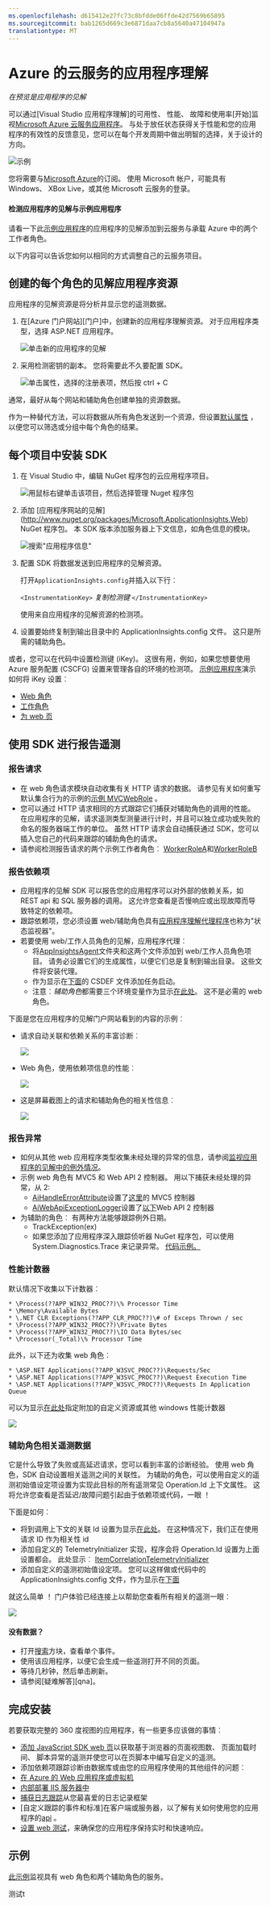 ```yaml
---
ms.openlocfilehash: d615412e27fc73c8bfdde06ffde42d7569b65895
ms.sourcegitcommit: bab1265d669c3e6871daa7cb8a5640a47104947a
translationtype: MT
---
```

<properties
   pageTitle="Azure 的云服务的应用程序理解"
   description="监视应用程序的见解与有效您 web 和工作人员的角色"
   services="application-insights"
   documentationCenter=""
   authors="soubhagyadash"
   manager="victormu"
   editor="alancameronwills"/>

<tags
   ms.service="application-insights"
   ms.devlang="na"
   ms.tgt_pltfrm="ibiza"
   ms.topic="article"
   ms.workload="tbd"
   ms.date="06/17/2015"
   ms.author="sdash"/>

# Azure 的云服务的应用程序理解


*在预览是应用程序的见解*

可以通过[Visual Studio 应用程序理解]的可用性、 性能、 故障和使用率[开始]监视[Microsoft Azure 云服务应用程序](http://azure.microsoft.com/services/cloud-services/)。 与处于放任状态获得关于性能和您的应用程序的有效性的反馈意见，您可以在每个开发周期中做出明智的选择，关于设计的方向。

![示例](./media/app-insights-cloudservices/sample.png)

您将需要与[Microsoft Azure](http://azure.com)的订阅。 使用 Microsoft 帐户，可能具有 Windows、 XBox Live，或其他 Microsoft 云服务的登录。 


#### 检测应用程序的见解与示例应用程序

请看一下此[示例应用程序](https://github.com/Microsoft/ApplicationInsights-Home/tree/master/Samples/AzureEmailService)的应用程序的见解添加到云服务与承载 Azure 中的两个工作者角色。 

以下内容可以告诉您如何以相同的方式调整自己的云服务项目。

## 创建的每个角色的见解应用程序资源

应用程序的见解资源是将分析并显示您的遥测数据。  

1.  在[Azure 门户网站][门户]中，创建新的应用程序理解资源。 对于应用程序类型，选择 ASP.NET 应用程序。 

    ![单击新的应用程序的见解](./media/app-insights-cloudservices/01-new.png)

2.  采用检测密钥的副本。 您将需要此不久要配置 SDK。

    ![单击属性，选择的注册表项，然后按 ctrl + C](./media/app-insights-cloudservices/02-props.png)


通常，最好从每个网站和辅助角色创建单独的资源数据。 

作为一种替代方法，可以将数据从所有角色发送到一个资源，但设置[默认属性][apidefaults] ，以便您可以筛选或分组中每个角色的结果。

## <a name="sdk"></a>每个项目中安装 SDK


1. 在 Visual Studio 中，编辑 NuGet 程序包的云应用程序项目。

    ![用鼠标右键单击该项目，然后选择管理 Nuget 程序包](./media/app-insights-cloudservices/03-nuget.png)

2. 添加 [应用程序网站的见解] (http://www.nuget.org/packages/Microsoft.ApplicationInsights.Web) NuGet 程序包。 本 SDK 版本添加服务器上下文信息，如角色信息的模块。

    ![搜索"应用程序信息"](./media/app-insights-cloudservices/04-ai-nuget.png)


3. 配置 SDK 将数据发送到应用程序的见解资源。

    打开`ApplicationInsights.config`并插入以下行︰

    `<InstrumentationKey>` *复制检测键* `</InstrumentationKey>`

    使用来自应用程序的见解资源的检测项。

4. 设置要始终复制到输出目录中的 ApplicationInsights.config 文件。 这只是所需的辅助角色。


或者，您可以在代码中设置检测键 (iKey)。 这很有用，例如，如果您想要使用 Azure 服务配置 (CSCFG) 设置来管理各自的环境的检测项。
[示例应用程序](https://github.com/Microsoft/ApplicationInsights-Home/tree/master/Samples/AzureEmailService)演示如何将 iKey 设置︰

* [Web 角色](https://github.com/Microsoft/ApplicationInsights-Home/blob/master/Samples/AzureEmailService/MvcWebRole/Global.asax.cs#L27)
* [工作角色](https://github.com/Microsoft/ApplicationInsights-Home/blob/master/Samples/AzureEmailService/WorkerRoleA/WorkerRoleA.cs#L232)
* [为 web 页](https://github.com/Microsoft/ApplicationInsights-Home/blob/master/Samples/AzureEmailService/MvcWebRole/Views/Shared/_Layout.cshtml#L13)

## 使用 SDK 进行报告遥测
### 报告请求
 * 在 web 角色请求模块自动收集有关 HTTP 请求的数据。 请参见有关如何重写默认集合行为的示例的[示例 MVCWebRole](https://github.com/Microsoft/ApplicationInsights-Home/tree/master/Samples/AzureEmailService/MvcWebRole) 。 
 * 您可以通过 HTTP 请求相同的方式跟踪它们捕获对辅助角色的调用的性能。 在应用程序的见解，请求遥测类型测量进行计时，并且可以独立成功或失败的命名的服务器端工作的单位。 虽然 HTTP 请求会自动捕获通过 SDK，您可以插入您自己的代码来跟踪的辅助角色的请求。
 * 请参阅检测报告请求的两个示例工作者角色︰ [WorkerRoleA](https://github.com/Microsoft/ApplicationInsights-Home/tree/master/Samples/AzureEmailService/WorkerRoleA)和[WorkerRoleB](https://github.com/Microsoft/ApplicationInsights-Home/tree/master/Samples/AzureEmailService/WorkerRoleB)

### 报告依赖项
  * 应用程序的见解 SDK 可以报告您的应用程序可以对外部的依赖关系，如 REST api 和 SQL 服务器的调用。 这允许您查看是否慢响应或出现故障而导致特定的依赖项。
  * 跟踪依赖项，您必须设置 web/辅助角色具有[应用程序理解代理程序](app-insights-monitor-performance-live-website-now.md)也称为"状态监视器"。
  * 若要使用 web/工作人员角色的见解，应用程序代理︰
    * 将[AppInsightsAgent](https://github.com/Microsoft/ApplicationInsights-Home/tree/master/Samples/AzureEmailService/WorkerRoleA/AppInsightsAgent)文件夹和这两个文件添加到 web/工作人员角色项目。 请务必设置它们的生成属性，以便它们总是复制到输出目录。 这些文件将安装代理。
    * 作为显示在[下面](https://github.com/Microsoft/ApplicationInsights-Home/tree/master/Samples/AzureEmailService/AzureEmailService/ServiceDefinition.csdef#L18)的 CSDEF 文件添加任务启动。
    * 注意︰*辅助角色*都需要三个环境变量作为显示[在此处](https://github.com/Microsoft/ApplicationInsights-Home/tree/master/Samples/AzureEmailService/AzureEmailService/ServiceDefinition.csdef#L44)。 这不是必需的 web 角色。

下面是您在应用程序的见解门户网站看到的内容的示例︰

* 请求自动关联和依赖关系的丰富诊断︰

    ![](./media/app-insights-cloudservices/SMxacy4.png)

* Web 角色，使用依赖项信息的性能︰

    ![](./media/app-insights-cloudservices/6yOBtKu.png)

* 这是屏幕截图上的请求和辅助角色的相关性信息︰

    ![](./media/app-insights-cloudservices/a5R0PBk.png)

### 报告异常

* 如何从其他 web 应用程序类型收集未经处理的异常的信息，请参阅[监视应用程序的见解中的例外情况](app-insights-asp-net-exceptions.md)。
* 示例 web 角色有 MVC5 和 Web API 2 控制器。 用以下捕获未经处理的异常，从 2:
    * [AiHandleErrorAttribute](https://github.com/Microsoft/ApplicationInsights-Home/blob/master/Samples/AzureEmailService/MvcWebRole/Telemetry/AiHandleErrorAttribute.cs)设置了[这里](https://github.com/Microsoft/ApplicationInsights-Home/blob/master/Samples/AzureEmailService/MvcWebRole/App_Start/FilterConfig.cs#L12)的 MVC5 控制器
    * [AiWebApiExceptionLogger](https://github.com/Microsoft/ApplicationInsights-Home/blob/master/Samples/AzureEmailService/MvcWebRole/Telemetry/AiWebApiExceptionLogger.cs)设置了[以下](https://github.com/Microsoft/ApplicationInsights-Home/blob/master/Samples/AzureEmailService/MvcWebRole/App_Start/WebApiConfig.cs#L25)Web API 2 控制器
* 为辅助的角色︰ 有两种方法能够跟踪例外日期。
    * TrackException(ex)
    * 如果您添加了应用程序深入跟踪侦听器 NuGet 程序包，可以使用 System.Diagnostics.Trace 来记录异常。 [代码示例。](https://github.com/Microsoft/ApplicationInsights-Home/blob/master/Samples/AzureEmailService/WorkerRoleA/WorkerRoleA.cs#L107)

### 性能计数器

默认情况下收集以下计数器︰

    * \Process(??APP_WIN32_PROC??)\% Processor Time
    * \Memory\Available Bytes
    * \.NET CLR Exceptions(??APP_CLR_PROC??)\# of Exceps Thrown / sec
    * \Process(??APP_WIN32_PROC??)\Private Bytes
    * \Process(??APP_WIN32_PROC??)\IO Data Bytes/sec
    * \Processor(_Total)\% Processor Time

此外，以下还为收集 web 角色︰

    * \ASP.NET Applications(??APP_W3SVC_PROC??)\Requests/Sec    
    * \ASP.NET Applications(??APP_W3SVC_PROC??)\Request Execution Time
    * \ASP.NET Applications(??APP_W3SVC_PROC??)\Requests In Application Queue

可以为显示[在此处](https://github.com/Microsoft/ApplicationInsights-Home/blob/master/Samples/AzureEmailService/WorkerRoleA/ApplicationInsights.config#L14)指定附加的自定义资源或其他 windows 性能计数器

  ![](./media/app-insights-cloudservices/OLfMo2f.png)

### 辅助角色相关遥测数据

它是什么导致了失败或高延迟请求，您可以看到丰富的诊断经验。 使用 web 角色，SDK 自动设置相关遥测之间的关联性。 为辅助的角色，可以使用自定义的遥测初始值设定项设置为实现此目标的所有遥测常见 Operation.Id 上下文属性。 这将允许您查看是否延迟/故障问题引起由于依赖项或代码，一眼 ！ 

下面是如何︰

* 将到调用上下文的关联 Id 设置为显示[在此处](https://github.com/Microsoft/ApplicationInsights-Home/blob/master/Samples/AzureEmailService/WorkerRoleA/WorkerRoleA.cs#L36)。 在这种情况下，我们正在使用请求 ID 作为相关性 id
* 添加自定义的 TelemetryInitializer 实现，程序会将 Operation.Id 设置为上面设置都会。 此处显示︰ [ItemCorrelationTelemetryInitializer](https://github.com/Microsoft/ApplicationInsights-Home/blob/master/Samples/AzureEmailService/WorkerRoleA/Telemetry/ItemCorrelationTelemetryInitializer.cs#L13)
* 添加自定义的遥测初始值设定项。 您可以这样做或代码中的 ApplicationInsights.config 文件，作为显示在[下面](https://github.com/Microsoft/ApplicationInsights-Home/blob/master/Samples/AzureEmailService/WorkerRoleA/WorkerRoleA.cs#L233)

就这么简单 ！ 门户体验已经连接上以帮助您查看所有相关的遥测一眼︰

![](./media/app-insights-cloudservices/bHxuUhd.png)

#### 没有数据？

* 打开[搜索][诊断]方块，查看单个事件。
* 使用该应用程序，以便它会生成一些遥测打开不同的页面。
* 等待几秒钟，然后单击刷新。
* 请参阅[疑难解答][qna]。


## 完成安装

若要获取完整的 360 度视图的应用程序，有一些更多应该做的事情︰


* [添加 JavaScript SDK web 页][客户端]以获取基于浏览器的页面视图数、 页面加载时间、 脚本异常的遥测并使您可以在页脚本中编写自定义的遥测。
* 添加依赖项跟踪诊断由数据库或由您的应用程序使用的其他组件的问题︰
 * [在 Azure 的 Web 应用程序或虚拟机][azure]
 * [内部部署 IIS 服务器中][redfield]
* [捕获日志跟踪][netlogs]从您最喜爱的日志记录框架
* [自定义跟踪的事件和标准]在客户端或服务器，以了解有关如何使用您的应用程序的[api] 。
* [设置 web 测试][可用性]，来确保您的应用程序保持实时和快速响应。



## 示例

[此示例](https://github.com/Microsoft/ApplicationInsights-Home/tree/master/Samples/AzureEmailService)监视具有 web 角色和两个辅助角色的服务。



[api]: app-insights-api-custom-events-metrics.md
[apidefaults]: app-insights-api-custom-events-metrics.md#default-properties
[apidynamicikey]: app-insights-api-custom-events-metrics.md#dynamic-ikey
[可用性]: app-insights-monitor-web-app-availability.md
[azure]: app-insights-azure.md
[客户端]: app-insights-javascript.md
[诊断]: app-insights-diagnostic-search.md
[netlogs]: app-insights-asp-net-trace-logs.md
[性能]: app-insights-web-monitor-performance.md
[门户网站]: http://portal.azure.com/
[通过]: app-insights-troubleshoot-faq.md
[redfield]: app-insights-monitor-performance-live-website-now.md
[start]: app-insights-get-started.md 
测试t
